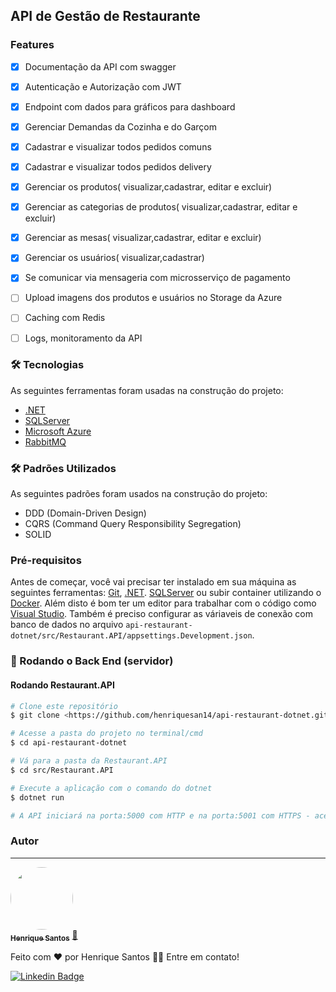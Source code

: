 ## API de Gestão de Restaurante

### Features

- [x] Documentação da API com swagger
- [x] Autenticação e Autorização com JWT
- [x] Endpoint com dados para gráficos para dashboard
- [x] Gerenciar Demandas da Cozinha e do Garçom
- [x] Cadastrar e visualizar todos pedidos comuns
- [x] Cadastrar e visualizar todos pedidos delivery
- [x] Gerenciar os produtos( visualizar,cadastrar, editar e excluir)
- [x] Gerenciar as categorias de produtos( visualizar,cadastrar, editar e excluir)
- [x] Gerenciar as mesas( visualizar,cadastrar, editar e excluir)
- [x] Gerenciar os usuários( visualizar,cadastrar)
- [x] Se comunicar via mensageria com microsserviço de pagamento
- [ ] Upload imagens dos produtos e usuários no Storage da Azure
- [ ] Caching com Redis
- [ ] Logs, monitoramento da API


### 🛠 Tecnologias

As seguintes ferramentas foram usadas na construção do projeto:
- [.NET](https://dotnet.microsoft.com/en-us/)
- [SQLServer](https://www.microsoft.com/pt-br/sql-server/sql-server-2019)
- [Microsoft Azure](https://azure.microsoft.com/pt-br/)
- [RabbitMQ](https://www.rabbitmq.com/)

### 🛠 Padrões Utilizados

As seguintes padrões foram usados na construção do projeto:
- DDD (Domain-Driven Design)
- CQRS (Command Query Responsibility Segregation)
- SOLID

### Pré-requisitos

Antes de começar, você vai precisar ter instalado em sua máquina as seguintes ferramentas:
[Git](https://git-scm.com), [.NET](https://dotnet.microsoft.com/en-us/).
[SQLServer](https://www.microsoft.com/pt-br/sql-server/sql-server-2019) ou subir container utilizando o [Docker](https://www.docker.com/).
Além disto é bom ter um editor para trabalhar com o código como [Visual Studio](https://visualstudio.microsoft.com/pt-br/downloads/).
Também é preciso configurar as váriaveis de conexão com banco de dados no arquivo `api-restaurant-dotnet/src/Restaurant.API/appsettings.Development.json`.

### 🎲 Rodando o Back End (servidor)

#### Rodando Restaurant.API

```bash
# Clone este repositório
$ git clone <https://github.com/henriquesan14/api-restaurant-dotnet.git>

# Acesse a pasta do projeto no terminal/cmd
$ cd api-restaurant-dotnet

# Vá para a pasta da Restaurant.API
$ cd src/Restaurant.API

# Execute a aplicação com o comando do dotnet
$ dotnet run

# A API iniciará na porta:5000 com HTTP e na porta:5001 com HTTPS - acesse <http://localhost:5001>
```

### Autor
---

<a href="https://www.linkedin.com/in/henrique-san/">
 <img style="border-radius: 50%;" src="https://avatars.githubusercontent.com/u/33522361?v=4" width="100px;" alt=""/>
 <br />
 <sub><b>Henrique Santos</b></sub></a> <a href="https://www.linkedin.com/in/henrique-san/">🚀</a>


Feito com ❤️ por Henrique Santos 👋🏽 Entre em contato!

[![Linkedin Badge](https://img.shields.io/badge/-Henrique-blue?style=flat-square&logo=Linkedin&logoColor=white&link=https://www.linkedin.com/in/henrique-san/)](https://www.linkedin.com/in/henrique-san/) 
